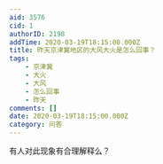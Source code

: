 ```yaml
---
aid: 3576
cid: 1
authorID: 2198
addTime: 2020-03-19T18:15:00.000Z
title: 昨天京津冀地区的大风大火是怎么回事？
tags:
    - 京津冀
    - 大火
    - 大风
    - 怎么回事
    - 昨天
comments: []
date: 2020-03-19T18:15:00.000Z
category: 问答
---
```


有人对此现象有合理解释么？
